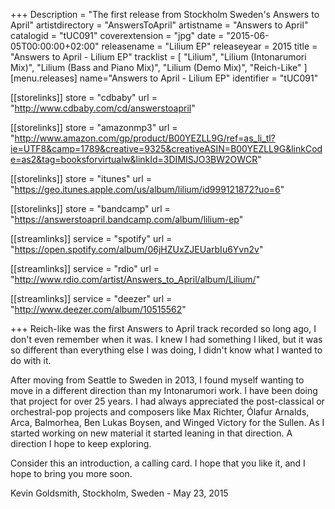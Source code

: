 +++
Description = "The first release from Stockholm Sweden's Answers to April"
artistdirectory = "AnswersToApril"
artistname = "Answers to April"
catalogid = "tUC091"
coverextension = "jpg"
date = "2015-06-05T00:00:00+02:00"
releasename = "Lilium EP"
releaseyear = 2015
title = "Answers to April - Lilium EP"
tracklist = [ "Lilium", "Lilium (Intonarumori Mix)", "Lilium (Bass and Piano Mix)", "Lilium (Demo Mix)", "Reich-Like" ]
[menu.releases]
	name="Answers to April - Lilium EP"
	identifier = "tUC091"

[[storelinks]]
	store = "cdbaby"
	url = "http://www.cdbaby.com/cd/answerstoapril"

[[storelinks]]
	store = "amazonmp3"
	url = "http://www.amazon.com/gp/product/B00YEZLL9G/ref=as_li_tl?ie=UTF8&camp=1789&creative=9325&creativeASIN=B00YEZLL9G&linkCode=as2&tag=booksforvirtualw&linkId=3DIMISJO3BW2OWCR"

[[storelinks]]
	store = "itunes"
	url = "https://geo.itunes.apple.com/us/album/lilium/id999121872?uo=6"

[[storelinks]]
	store = "bandcamp"
	url = "https://answerstoapril.bandcamp.com/album/lilium-ep"

[[streamlinks]]
	service = "spotify"
	url = "https://open.spotify.com/album/06jHZUxZJEUarbIu6Yvn2v"

[[streamlinks]]
	service = "rdio"
	url = "http://www.rdio.com/artist/Answers_to_April/album/Lilium/"

[[streamlinks]]
	service = "deezer"
	url = "http://www.deezer.com/album/10515562"

+++
Reich-like was the first Answers to April track recorded so long ago, I don't even remember when it was. I knew I had something I liked, but it was so different than everything else I was doing, I didn't know what I wanted to do with it. 

After moving from Seattle to Sweden in 2013, I found myself wanting to move in a different direction than my Intonarumori work. I have been doing that project for over 25 years. I had always appreciated the post-classical or orchestral-pop projects and composers like Max Richter, Ólafur Arnalds, Arca, Balmorhea, Ben Lukas Boysen, and Winged Victory for the Sullen. As I started working on new material it started leaning in that direction. A direction I hope to keep exploring.

Consider this an introduction, a calling card. I hope that you like it, and I hope to bring you more soon.

Kevin Goldsmith, Stockholm, Sweden - May 23, 2015